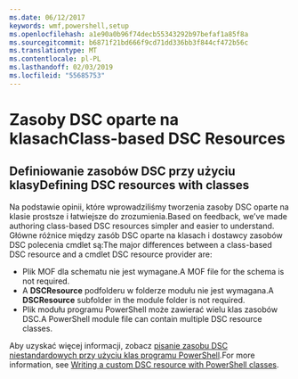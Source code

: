 ```yaml
---
ms.date: 06/12/2017
keywords: wmf,powershell,setup
ms.openlocfilehash: a1e90a0b96f74decb55343292b97befaf1a85f8a
ms.sourcegitcommit: b6871f21bd666f9cd71dd336bb3f844cf472b56c
ms.translationtype: MT
ms.contentlocale: pl-PL
ms.lasthandoff: 02/03/2019
ms.locfileid: "55685753"
---
```

# <a name="class-based-dsc-resources"></a><span data-ttu-id="009d1-102">Zasoby DSC oparte na klasach</span><span class="sxs-lookup"><span data-stu-id="009d1-102">Class-based DSC Resources</span></span>

## <a name="defining-dsc-resources-with-classes"></a><span data-ttu-id="009d1-103">Definiowanie zasobów DSC przy użyciu klasy</span><span class="sxs-lookup"><span data-stu-id="009d1-103">Defining DSC resources with classes</span></span>

<span data-ttu-id="009d1-104">Na podstawie opinii, które wprowadziliśmy tworzenia zasoby DSC oparte na klasie prostsze i łatwiejsze do zrozumienia.</span><span class="sxs-lookup"><span data-stu-id="009d1-104">Based on feedback, we’ve made authoring class-based DSC resources simpler and easier to understand.</span></span>
<span data-ttu-id="009d1-105">Główne różnice między zasób DSC oparte na klasach i dostawcy zasobów DSC polecenia cmdlet są:</span><span class="sxs-lookup"><span data-stu-id="009d1-105">The major differences between a class-based DSC resource and a cmdlet DSC resource provider are:</span></span>

* <span data-ttu-id="009d1-106">Plik MOF dla schematu nie jest wymagane.</span><span class="sxs-lookup"><span data-stu-id="009d1-106">A MOF file for the schema is not required.</span></span>
* <span data-ttu-id="009d1-107">A **DSCResource** podfolderu w folderze modułu nie jest wymagana.</span><span class="sxs-lookup"><span data-stu-id="009d1-107">A **DSCResource** subfolder in the module folder is not required.</span></span>
* <span data-ttu-id="009d1-108">Plik modułu programu PowerShell może zawierać wielu klas zasobów DSC.</span><span class="sxs-lookup"><span data-stu-id="009d1-108">A PowerShell module file can contain multiple DSC resource classes.</span></span>

<span data-ttu-id="009d1-109">Aby uzyskać więcej informacji, zobacz [pisanie zasobu DSC niestandardowych przy użyciu klas programu PowerShell](https://msdn.microsoft.com/powershell/dsc/authoringresource).</span><span class="sxs-lookup"><span data-stu-id="009d1-109">For more information, see [Writing a custom DSC resource with PowerShell classes](https://msdn.microsoft.com/powershell/dsc/authoringresource).</span></span>
